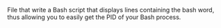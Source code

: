 File that write a Bash script that displays lines containing the bash word, thus allowing you to easily get the PID of your Bash process.
